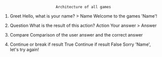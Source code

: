 


                            Architecture of all games

1) Greet 
     Hello, what is your name? > Name
     Welcome to the games 'Name'!


2) Question
    What is the result of this action? 
    Action
    Your answer > Answer


3) Compare
    Comparison of the user answer and the correct answer


4) Continue or break
    if result True 
        Continue
    if result False
        Sorry 'Name', let's try again!





